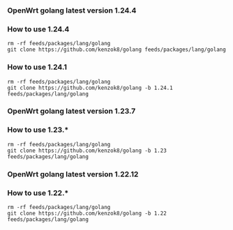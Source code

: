 ### OpenWrt golang latest version 1.24.4

### How to use 1.24.4

```shell
rm -rf feeds/packages/lang/golang
git clone https://github.com/kenzok8/golang feeds/packages/lang/golang
```
### How to use 1.24.1

```shell
rm -rf feeds/packages/lang/golang
git clone https://github.com/kenzok8/golang -b 1.24.1 feeds/packages/lang/golang
```

### OpenWrt golang latest version 1.23.7

### How to use 1.23.*

```shell
rm -rf feeds/packages/lang/golang
git clone https://github.com/kenzok8/golang -b 1.23 feeds/packages/lang/golang
```

### OpenWrt golang latest version 1.22.12

### How to use 1.22.*

```shell
rm -rf feeds/packages/lang/golang
git clone https://github.com/kenzok8/golang -b 1.22 feeds/packages/lang/golang
```
